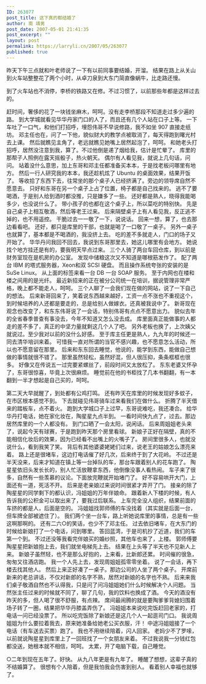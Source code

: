 ```yaml
---
ID: 263077
post_title: 这下真的都结婚了
author: 南 靖男
post_date: 2007-05-01 21:41:35
post_excerpt: ""
layout: post
permalink: https://larryli.cn/2007/05/263077
published: true
---
```

昨天下午三点就和叶老师说了一下有以前同事要结婚，开溜。
结果在路上从关山到火车站整整花了两个小时，从卓刀泉到大东门简直像蜗牛，比走路还慢。
<!--more-->到了火车站也不消停，李桥的铁路又在修。不过习惯了，以前那些年都是这样过去的。
赶时间，奢侈的花了一块钱坐麻木，呵呵。没有走李桥那段不知道走过多少遍的路。
到大学城就看见华华丹家门口的人了，而且还有几个人站在口子上等。
一下车吐了一口气，和他们打招呼，埋怨伟哥不早说修路，我不如坐 907 直接走纸坊。
邓主任也在，问了一下他，貌似财大的教学点被取消了，每天得跑到曙光村去上课。
然后就瞧见主角了，老远就瞧见她嘴上居然起泡了，呵呵。
和她老头打招呼，居然没注意到我，算了。不过他倒是递了烟给我，估计是忙晕了。
库里的那帮子人照例在露天摇骰子，热火朝天。
偶尔有人看见我，就说上几句话，问问。
站着没什么意思，加上东哥和邓主任都准备买本本，于是找老板问哪里有地方。
然后一行人研究我的本本，我还趁机炫了 Ubuntu 的桌面效果，结果开饭了。
等收拾了东西下去，往常坐的那个桌子人已经挤满了。旁边的领导席自然不愿意去。
只好和东哥在另一个桌子上占了位置，椅子都是自己找来的。
逃不了要喝酒，于是别人给到酒时都没推，只是嫌多了一些。
还好都是熟人，晓得我能喝多少，也没说什么了。
带小孩子的也都在这个桌子上，所以菜吃的特别快。
先是自己桌子上相互敬酒，然后等老王过来。
后来隔壁桌子上有人看见我，反正逃不掉的，也不用遥控。
干脆过去一一敬了一下，说说话。
回来一想，算了，也去那边看看吧。
还好，都只是库里的干部，也就是喝了一口敬了一桌子。
另外一桌子也就算了，基本都是不喝酒的，我没挤上去。
吃的差不多就走人，门口的场子又开始了。
华华丹问我回不回去，我说到东哥那里去，她这儿哪里有会地方。
她说找个地方挂还是有的，要我明天早点过来。
三个人骑了两台车回仓库，到以前是财务室现在是机房的办公室。
发现中储粮这次又不知道是哪根筋发作了。
配了两台 IBM 的塔式服务器，Xeon和双 SCSI 硬盘。
而且操作系统夸张的安装的是 SuSe Linux。
从上面的标签来看一台 DB 一台 SOAP 服务。
至于内网也在楼和楼之间用的是光纤。
最近新招来的正在被分公司统一在培训，据说管理非常严格，晚上都不能走人，呵呵。
三个人聊了一会我们现在做的网站，说了一下自己的想法。
后来新哥回来了，笑着说东西越来越好，工资一点不涨也不重视这个，
到时候培养的人还都是要走的，总是给别人做嫁衣。还真被我说中了。
新哥现在观念也改变了，和东东伟哥说了一会话，特别伟哥有点点不愿意出力。
貌似去年的全省春季普查有事没去，今年不知道又怎么没去成。
库里面真正能做事的人都走的差不多了，真正的中坚力量就剩这几个人了吧。
另外老板也换了，上次姨父就说过。至少我对以前的没什么好感。
至于库主任更是熟人，九九年的时候还一同去清华培训来着。
可惜我一直对所谓的当官不感兴趣，也不愿意怎么活动，所以也不愿意留在那里。
后来和东东回去睡觉，他说的，能学到东西，能做自己想做的事情就很不错了。
那里虽然轻松，虽然好混，但人很压抑，条条框框也很多。
好像又在传说五一过完要紧螺丝了，前段时间又太放松了。
东东老婆又怀孕了，东哥很惊喜，毕竟上次很麻烦。
睡觉前在他的书柜找了几本书翻翻，有一本翻到一半才想起是自己买的，呵呵。

第二天大早就醒了，到处都有公鸡打鸣。
还有昨天在库里的时候发现好多蚊子，在市区根本感觉不到。
下去就碰见伟哥骑车过来看我们在做什么。
折腾了半天借来的踏板车，点不着火。
跑到大学城口子上过早，东哥说难吃，我还凑合。
给华华丹打电话，她在家化妆在，陶星星九点半到。
一看时间快九点了，过去。那边居然库里的一个人都没有。
到门口晒了一会太阳，说闲话。
后来周姐姐老头来了，说起今天有球赛，于是跑到昨天那个房里看球。
新娘子正好在隔壁，真的不能相信化妆后的效果，因为已经看不出嘴上的火嘴子了。
房间里很多人，也就没说什么，看到我笑了笑。
背后有其他婆婆姥姥们过来，说老王的姑娘怎么漂亮来着。
路上还是很堵车，这边打电话催了好几次，后来终于到了大花岭。
不过还是半天没来，后来才知道在镇上等一台掉队的车，那台车跟着别人的花车跑了。
陶星星依旧头发长长的，别人忙活放鞭拿东西，他倒像没事人看热闹。
车子来了很多，自然有一些羡慕的议论。下面放完鞭就开始堵门了。
好不容易哄开大门，上面还有一道，死活不开。
后来是老亲娘过来说时间很紧才弄开了门。
接亲的除了陶星星的同学剩下的都认识，冯姐姐的万年伴娘命。
跟着新人下楼的时候，有人告诉我的公积金可以取出来了，要我过后联系。
上车完全没人组织，结果前面的车挤的都是人，后面是空的。
冯姐姐找郭师傅的车没找着（其实就是后面一台，但车牌全部被遮住了）。
我们两个坐一台车，路上听她说库里的事情，总是有一些这啊那啊的。
还有二六○的笑话，也少不了邓主任。
过去依旧堵车，在大东门的时候给新娘打了一个电话，问到哪里。
答回蓝湾，于是司机抄了近道，我们的车第一个到。
不过还没等我看完伴娘买的婚纱照，其他车也来了，上楼。
郭师傅要陶星星把新娘抱上去，我们就坐电梯先上去。
结果在上头等了半天也不见新人上来。
新娘子虽然轻，也不是那么好抱的，上来看，比新郎还累。
时间催的很急，匆匆又往酒店跑。
我一个人先上去，发现周姐姐孤零零坐着。
说了一会话，再下楼去找其他人。
然后上来正好凑了一桌子。那边公司的人坐了两个桌子。
开席前新来的老总讲话，不仅对新郎的名字不熟，居然对新娘的名字也不熟。
后来来我们桌子敬酒自然也不认得我，只是问了问冯姐姐她们什么时候解决个人问题。
当然张主任过来的时候就不同了，聊了几句，我的饮料也换成了酒。
今天的酒没有昨天的多，但人喝了很不舒服，有点辣。
席间最闹腾的就是要陶爹爹背媳妇围着场子转了一圈，结果把华华丹膝盖弄伤了。
冯姐姐本来说吃完饭赶回老家的，打电话一问已经没票了。
所以吃完饭除了新娘还是这几个人一起逛司门口。
我说周姐姐为什么要拉着我去，原来她准备给她老公买衣服，汗！
中途冯姐姐接了一个电话（有车送去买票）跑了。
我也不用继续陪着，闪人回家。
老妈少不了罗嗦，以前就说陶星星到库里上了一回班找了一个女朋友来着。
不过我说我一分钱红包都没送，她根本就不相信，呵呵。
太累，开了电脑下载，自己睡觉。

○二年到现在五年了。好快。
从九八年更是有九年了。
睡醒了想想，这辈子真的不结婚算了。
很想有个人陪着，但是我怕我会伤害到别人。
看着别人幸福也就够了。